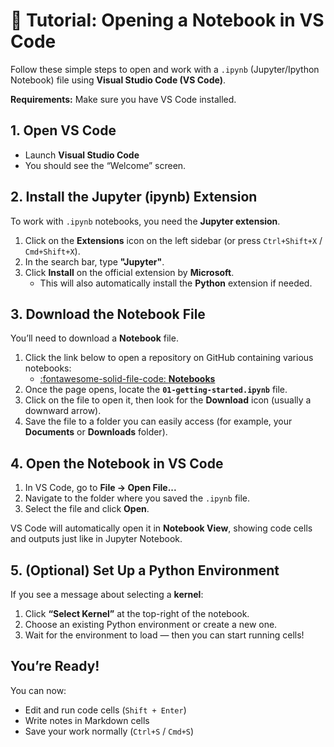 # 📘 Tutorial: Opening a Notebook in VS Code

Follow these simple steps to open and work with a `.ipynb` (Jupyter/Ipython Notebook) file using **Visual Studio Code (VS Code)**.

**Requirements:** Make sure you have VS Code installed.

## 1. Open VS Code
- Launch **Visual Studio Code**
- You should see the “Welcome” screen.

## 2. Install the Jupyter (ipynb) Extension
To work with `.ipynb` notebooks, you need the **Jupyter extension**.

1. Click on the **Extensions** icon on the left sidebar (or press `Ctrl+Shift+X` / `Cmd+Shift+X`).
2. In the search bar, type **"Jupyter"**.
3. Click **Install** on the official extension by **Microsoft**.
   - This will also automatically install the **Python** extension if needed.

## 3. Download the Notebook File
You’ll need to download a **Notebook** file.

1. Click the link below to open a repository on GitHub containing various notebooks:
    - [:fontawesome-solid-file-code: **Notebooks**](https://github.com/mickaeltemporao/data-analysis-codespace/tree/main/notebooks)
2. Once the page opens, locate the **`01-getting-started.ipynb`** file.
3. Click on the file to open it, then look for the **Download** icon (usually a downward arrow).
4. Save the file to a folder you can easily access (for example, your **Documents** or **Downloads** folder).

## 4. Open the Notebook in VS Code
1. In VS Code, go to **File → Open File...**
2. Navigate to the folder where you saved the `.ipynb` file.
3. Select the file and click **Open**.

VS Code will automatically open it in **Notebook View**, showing code cells and outputs just like in Jupyter Notebook.

## 5. (Optional) Set Up a Python Environment
If you see a message about selecting a **kernel**:

1. Click **“Select Kernel”** at the top-right of the notebook.
2. Choose an existing Python environment or create a new one.
3. Wait for the environment to load — then you can start running cells!

## You’re Ready!
You can now:
- Edit and run code cells (`Shift + Enter`)
- Write notes in Markdown cells
- Save your work normally (`Ctrl+S` / `Cmd+S`)

